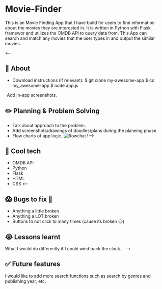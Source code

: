 # Movie-Finder
This is an Movie Finding App that I have build for users to find information about the movies they are interested in. 
It is written in Python with Flask framewor and utilizes the OMDB API to query data from. This App can search and match any movies that the user types in and output the similar movies.

<--
## 📄 About
- Download instructions (if relevant):
$ git clone my-awesome-app
$ cd my_awesome-app
$ node app.js

-Add in-app screenshots.

## ✏️ Planning & Problem Solving
- Talk about approach to the problem.
- Add screenshots/drawings of doodles/plans during the planning phase.
- Flow charts of app logic.
![flowchat](https://images.unsplash.com/photo-1581291518633-83b4ebd1d83e?ixlib=rb-1.2.1&ixid=MnwxMjA3fDB8MHxwaG90by1wYWdlfHx8fGVufDB8fHx8&auto=format&fit=crop&w=1170&q=80)
!-->


## 🚀 Cool tech
- OMDB API 
- Python
- Flask 
- HTML
- CSS
<--
## 😱 Bugs to fix 💩
- Anything a little broken
- Anything a LOT broken
- Buttons to not click to many times (cause its broken 😒)
## 😭 Lessons learnt
What I would do differently if I could wind back the clock...
-->

## ✅ Future features
I would like to add more search functions such as search by genres and publishing year, etc.
